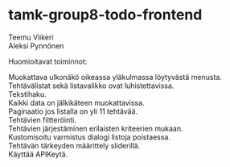 # tamk-group8-todo-frontend
Teemu Viikeri  
Aleksi Pynnönen


Huomioitavat toiminnot:  

Muokattava ulkonäkö oikeassa yläkulmassa löytyvästä menusta.  
Tehtävälistat sekä listavalikko ovat luhistettavissa.  
Tekstihaku.  
Kaikki data on jälkikäteen muokattavissa.  
Paginaatio jos listalla on yli 11 tehtävää.  
Tehtävien filtteröinti.  
Tehtävien järjestäminen erilaisten kriteerien mukaan.  
Kustomisoitu varmistus dialogi listoja poistaessa.  
Tehtävän tärkeyden määrittely sliderillä.  
Käyttää APIKeytä.  